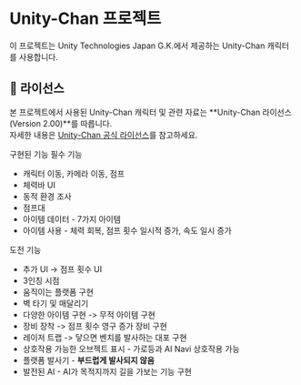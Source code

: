 # Unity-Chan 프로젝트

이 프로젝트는 Unity Technologies Japan G.K.에서 제공하는 Unity-Chan 캐릭터를 사용합니다.

## 📜 라이선스
본 프로젝트에서 사용된 Unity-Chan 캐릭터 및 관련 자료는 **Unity-Chan 라이선스 (Version 2.00)**를 따릅니다.  
자세한 내용은 [Unity-Chan 공식 라이선스](http://unity-chan.com/)를 참고하세요.


구현된 기능
필수 기능
  - 캐릭터 이동, 카메라 이동, 점프
  - 체력바 UI
  - 동적 환경 조사
  - 점프대
  - 아이템 데이터 - 7가지 아이템
  - 아이템 사용 - 체력 회복, 점프 횟수 일시적 증가, 속도 일시 증가


도전 기능
  - 추가 UI -> 점프 횟수 UI
  - 3인칭 시점 
  - 움직이는 플랫폼 구현
  - 벽 타기 및 매달리기
  - 다양한 아이템 구현 -> 무적 아이템 구현
  - 장비 장착 -> 점프 횟수 영구 증가 장비 구현
  - 레이저 트랩 -> 닿으면 벤치를 발사하는 대포 구현
  - 상호작용 가능한 오브젝트 표시 - 가로등과 AI Navi 상호작용 가능
  - 플랫폼 발사기 - **부드럽게 발사되지 않음**
  - 발전된 AI  - AI가 목적지까지 길을 가보는 기능 구현

  
